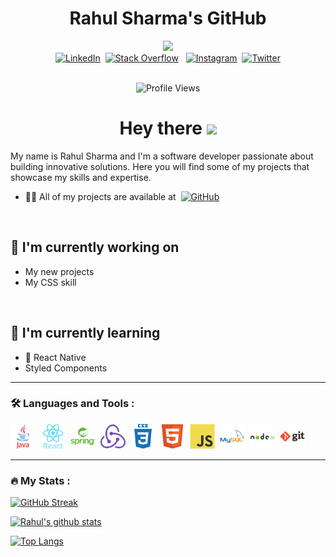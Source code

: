 <h1 align="center">Rahul Sharma's GitHub</h1>

<div id="header" align="center">
  <img src="https://media.giphy.com/media/M9gbBd9nbDrOTu1Mqx/giphy.gif" width="100"/>
</div>

<div id="badges" align="center">
  <a href="https://www.linkedin.com/in/rahulsh3105/"><img src="https://img.shields.io/badge/-LinkedIn-blue?style=flat-square&logo=linkedin&logoColor=white" alt="LinkedIn"></a>&nbsp;
  <a href="https://stackoverflow.com/users/youruserid/rahul-sharma"><img src="https://img.shields.io/badge/-Stack%20Overflow-orange?style=flat-square&logo=stackoverflow&logoColor=white" alt="Stack Overflow"></a> &nbsp;
  <a href="https://www.instagram.com/__rahu.lllllll/"><img src="https://img.shields.io/badge/-Instagram-ff69b4?style=flat-square&logo=instagram&logoColor=white" alt="Instagram"></a>&nbsp;
  <a href="https://twitter.com/arnav1672/"><img src="https://img.shields.io/badge/-Twitter-blue?style=flat-square&logo=twitter&logoColor=white" alt="Twitter"></a>
</div>

<br>

<div align="center">

![Profile Views](https://komarev.com/ghpvc/?username=rahulsh3105&color=brightgreen)

</div>

<h1 align="center">
  Hey there
  <img src="https://media.giphy.com/media/hvRJCLFzcasrR4ia7z/giphy.gif" width="30px"/>
</h1>

My name is Rahul Sharma and I'm a software developer passionate about building innovative solutions. Here you will find some of my projects that showcase my skills and expertise.
<br>
- 👨‍💻 All of my projects are available at &nbsp;[![GitHub](https://img.shields.io/badge/-GitHub-black?style=flat-square&logo=github)](https://github.com/rahulsh3105)
<br>

## 🔭 I'm currently working on

- My new projects
- My CSS skill
<br>

## 🌱 I'm currently learning

- 📱 React Native
- Styled Components  

---

### :hammer_and_wrench: Languages and Tools :

<div>
  <img src="https://github.com/devicons/devicon/blob/master/icons/java/java-original-wordmark.svg" title="Java" alt="Java" width="40" height="40"/>&nbsp;
  <img src="https://github.com/devicons/devicon/blob/master/icons/react/react-original-wordmark.svg" title="React" alt="React" width="40" height="40"/>&nbsp;
  <img src="https://github.com/devicons/devicon/blob/master/icons/spring/spring-original-wordmark.svg" title="Spring" alt="Spring" width="40" height="40"/>&nbsp;
  <img src="https://github.com/devicons/devicon/blob/master/icons/redux/redux-original.svg" title="Redux" alt="Redux " width="40" height="40"/>&nbsp;
  <img src="https://github.com/devicons/devicon/blob/master/icons/css3/css3-plain-wordmark.svg"  title="CSS3" alt="CSS" width="40" height="40"/>&nbsp;
  <img src="https://github.com/devicons/devicon/blob/master/icons/html5/html5-original.svg" title="HTML5" alt="HTML" width="40" height="40"/>&nbsp;
  <img src="https://github.com/devicons/devicon/blob/master/icons/javascript/javascript-original.svg" title="JavaScript" alt="JavaScript" width="40" height="40"/>&nbsp;
  <img src="https://github.com/devicons/devicon/blob/master/icons/mysql/mysql-original-wordmark.svg" title="MySQL"  alt="MySQL" width="40" height="40"/>&nbsp;
  <img src="https://github.com/devicons/devicon/blob/master/icons/nodejs/nodejs-original-wordmark.svg" title="NodeJS" alt="NodeJS" width="40" height="40"/>&nbsp;
  <img src="https://github.com/devicons/devicon/blob/master/icons/git/git-original-wordmark.svg" title="Git" **alt="Git" width="40" height="40"/>
</div>

---

### :fire: My Stats :

[![GitHub Streak](https://github-readme-streak-stats.herokuapp.com?user=rahulsh3105&theme=dark&date_format=M%20j%5B%2C%20Y%5D)](https://git.io/streak-stats)

[![Rahul's github stats](https://github-readme-stats.vercel.app/api?username=rahulsh3105)](https://github.com/rahulsh3105)

[![Top Langs](https://github-readme-stats.vercel.app/api/top-langs/?username=rahulsh3105&layout=compact)](https://github.com/rahulsh3105)
